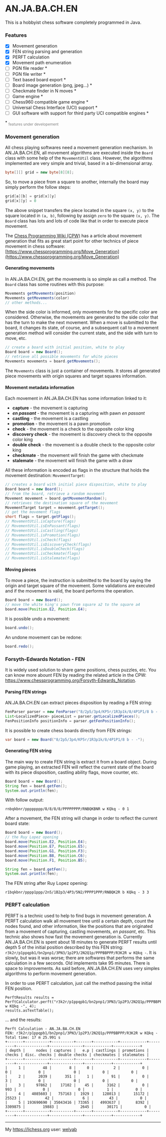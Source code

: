 # AN.JA.BA.CH.EN

This is a hobbyist chess software completely programmed in Java.

### Features

- [x] Movement generation
- [x] FEN string parsing and generation
- [x] PERFT calculation
- [x] Movement path enumeration
- [ ] PGN file reader *
- [ ] PGN file writer *
- [ ] Text based board export *
- [ ] Board image generation (png, jpeg...) *
- [ ] Checkmate finder in N moves *
- [ ] Game engine *
- [ ] Chess960 compatible game engine *
- [ ] Universal Chess Interface (UCI) support *
- [ ] GUI software with support for third party UCI compatible engines *

<strong><sup>*</sup></strong> <small style="color: Gray">features under developement</small>

### Movement generation

All chess playing softwares need a movement generation mechanism. In AN.JA.BA.CH.EN, all movement algorithms are executed inside the `Board` class with some help of the `MovementUtil` class. However, the algorithms implemented are very simple and trivial, based in a bi-dimensional array.

```java
byte[][] grid = new byte[8][8];
```
So, to move a piece from a square to another, internally the board may simply perform the follow steps:

```java
grid[a][b] = grid[x][y]
grid[x][y] = 0
```
The above snippet  transfers the piece located in the square `(x, y)` to the square located in `(a, b)`, following by assign `zero` to the square `(x, y)`. The `Board` class has lots and lots of code like that in order to execute piece movement.

The [Chess Programming Wiki (CPW)](https://www.chessprogramming.org) has a article about movement generation that fits as great start point for other technics of piece movement in chess software: [https://www.chessprogramming.org/Move_Generation](https://www.chessprogramming.org/Move_Generation)

#### Generating movements
In AN.JA.BA.CH.EN, get the movements is so simple as call a method. The `Board` class has some routines with this purpose:

```java
Movements getMovements(position)
Movements getMovements(color)
// other methods...
```
When the side color is informed, only movements for the specific color are considered. Otherwise, the movements are generated to the side color that has the turn to make the next movement. When a move is submitted to the board, it changes its state, of course, and a subsequent call to a movement generation method will consider the current state, and the side with turn to move, etc.
```java
// create a board with initial position, white to play
Board board = new Board();
// retrieve all possible movements for white pieces
Movements movements = board.getMovements();
```
The `Movements` class is just a container of movements. It stores all generated piece movements with origin squares and target squares information.
#### Movement metadata information
Each movement in AN.JA.BA.CH.EN has some information linked to it:
- **capture** - the movement is capturing
- ***en passant*** - the movement is a capturing with pawn *en passant*
- **castling** - the movement is a castling
- **promotion** - the movement is a pawn promotion
- **check** - the movement is a check to the opposite color king
- **discovery check** - the movement is discovery check to the opposite color king
- **double check** - the movement is a double check to the opposite color king
- **checkmate** - the movement will finish the game with checkmate
- **stalemate** - the movement will finish the game with a draw

All these information is encoded as flags in the structure that holds the movement destination: `MovementTarget`:

```java
// creates a board with initial piece disposition, white to play
Board board = new Board();
// from the board, retrieve a random movement
Movement movement = board.getMovementRandom();
// retrieves the destination square of the movement
MovementTarget target = movement.getTarget();
// get the movement flags
short flags = target.getFlags();
// MovementUtil.isCapture(flags)
// MovementUtil.isEnPassant(flags)
// MovementUtil.isCastling(flags)
// MovementUtil.isPromotion(flags)
// MovementUtil.isCheck(flags)
// MovementUtil.isDiscoveryCheck(flags)
// MovementUtil.isDoubleCheck(flags)
// MovementUtil.isCheckmate(flags)
// MovementUtil.isStalemate(flags)
```

#### Moving pieces

To move a piece, the instruction is submitted to the board by saying the origin and target square of the movement. Some validations are executed and if the movement is valid, the board performs the operation.

```java
Board board = new Board();
// move the white king's pawn from square a2 to the square a4
board.move(Position.E2, Position.E4);
```
It is possible undo a movement:

```java
board.undo();
```
An undone movement can be redone:

```java
board.redo();
```

### Forsyth-Edwards Notation - FEN

It is widely used solution to share game positions, chess puzzles, etc. You can know more abount FEN by reading the related article in the CPW: https://www.chessprogramming.org/Forsyth-Edwards_Notation.

#### Parsing FEN strings

AN.JA.BA.CH.EN can extract pieces disposition by reading a FEN string:

```java
FenParser parser = new FenParser("8/2p5/3p4/KP5r/1R3p1k/8/4P1P1/8 b - -");
List<LocalizedPiece> pieceList = parser.getLocalizedPieces();
FenPositionInfo positionInfo = parser.getFenPositionInfo();
```

It is possible to create chess boards directly from FEN strings:

```java
var board = new Board("8/2p5/3p4/KP5r/1R3p1k/8/4P1P1/8 b - -");
```

#### Generating FEN string

The main way to create FEN string is extract it from a board object. During game playing, an extracted FEN will reflect the current state of the board with its piece disposition, castling ability flags, move counter, etc.

```java
Board board = new Board();
String fen = board.getFen();
System.out.println(fen);
```
With follow output:

```text
rnbqkbnr/pppppppp/8/8/8/8/PPPPPPPP/RNBQKBNR w KQkq - 0 1
```
After a movement, the FEN string will change in order to reflect the current board state:
```java
Board board = new Board();
// the Ruy Lopez opening
board.move(Position.E2, Position.E4);
board.move(Position.E7, Position.E5);
board.move(Position.G1, Position.F3);
board.move(Position.B8, Position.C6);
board.move(Position.F1, Position.B5);

String fen = board.getFen();
System.out.println(fen);
```
The FEN string after Ruy Lopez opening:

```text
r1bqkbnr/pppp1ppp/2n5/1B2p3/4P3/5N2/PPPP1PPP/RNBQK2R b KQkq - 3 3
```

### PERFT calculation

PERFT is a technic used to help to find bugs in movement generation. A PERFT calculation walk all movement tree
until a certain depth, count the nodes found, and other information, like the positions that are originated
from a movement of capturing, castling movements, _en passant_, etc. This technic also shows how fast
the movement generation is. Currently AN.JA.BA.CH.EN is spent about 18 minutes to generate PERFT results until
depth 5 of the initial position described by this FEN string: `r3k2r/p1ppqpb1/bn2pnp1/3PN3/1p2P3/2N2Q1p/PPPBBPPP/R3K2R w KQkq -`.
It is slowly, but was it was worse; there are softwares that performs the same calculation in a few seconds. 
Old implements take 95 minutes. There is space to improvements. As said before,
AN.JA.BA.CH.EN uses very simples algorithms to perform movement generation.

In order to use PERFT calculation, just call the method passing the initial FEN position. 

```
PerftResults results = PerftCalculator.perft("r3k2r/p1ppqpb1/bn2pnp1/3PN3/1p2P3/2N2Q1p/PPPBBPPP/R3K2R w KQkq -", 4);
results.asTextTable();
```

... and the results:

```text
Perft Calculation - AN.JA.BA.CH.EN
FEN: r3k2r/p1ppqpb1/bn2pnp1/3PN3/1p2P3/2N2Q1p/PPPBBPPP/R3K2R w KQkq -
Total time: 17 m 25.991 s
+-------+-----------+----------+-------+-----------+------------+---------+--------------+---------------+------------+------------+
| depth |     nodes | captures |   e.p | castlings | promotions |  checks | disc. checks | double checks | checkmates | stalemates |
+-------+-----------+----------+-------+-----------+------------+---------+--------------+---------------+------------+------------+
|     1 |        48 |        8 |     0 |         2 |          0 |       0 |            0 |             0 |          0 |          0 |
|     2 |      2039 |      351 |     1 |        91 |          0 |       3 |            0 |             0 |          0 |          0 |
|     3 |     97862 |    17102 |    45 |      3162 |          0 |     993 |            0 |             0 |          1 |          0 |
|     4 |   4085603 |   757163 |  1929 |    128013 |      15172 |   25523 |           42 |             6 |         43 |          0 |
|     5 | 193690690 | 35043416 | 73365 |   4993637 |       8392 | 3309875 |        19883 |          2645 |      30171 |          0 |
+-------+-----------+----------+-------+-----------+------------+---------+--------------+---------------+------------+------------+
```



---

My https://lichess.org user: [welyab](https://lichess.org/@/welyab)
